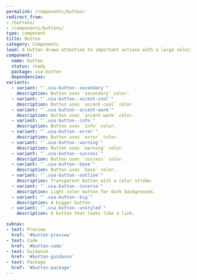 ```yaml
---
permalink: /components/button/
redirect_from:
- /buttons/
- /components/buttons/
type: component
title: Button
category: Components
lead: A button draws attention to important actions with a large selectable surface.
component:
  name: button
  status: ready
  package: usa-button
  dependencies:
variants:
  - variant: "`.usa-button--secondary`"
    description: Button uses `secondary` color.
  - variant: "`.usa-button--accent-cool`"
    description: Button uses `accent-cool` color.
  - variant: "`.usa-button--accent-warm`"
    description: Button uses `accent-warm` color.
  - variant: "`.usa-button--info`"
    description: Button uses `info` color.
  - variant: "`.usa-button--error`"
    description: Button uses `error` color.
  - variant: "`.usa-button--warning`"
    description: Button uses `warning` color.
  - variant: "`.usa-button--success`"
    description: Button uses `success` color.
  - variant: "`.usa-button--base`"
    description: Button uses `base` color.
  - variant: "`.usa-button--outline`"
    description: Transparent button with a color stroke.
  - variant: "`.usa-button--inverse`"
    description: Light color button for dark backgrounds.  
  - variant: "`.usa-button--big`"
    description: A bigger button.
  - variant: "`.usa-button--unstyled`"
    description: A button that looks like a link.

subnav:
- text: Preview
  href: '#button-preview'
- text: Code
  href: '#button-code'
- text: Guidance
  href: '#button-guidance'
- text: Package
  href: '#button-package'
---
```

